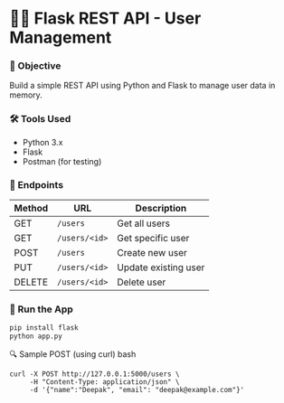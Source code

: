 # 🧑‍💻 Flask REST API - User Management

### 📌 Objective
Build a simple REST API using Python and Flask to manage user data in memory.

### 🛠 Tools Used
- Python 3.x
- Flask
- Postman (for testing)

### 📁 Endpoints

| Method | URL             | Description             |
|--------|------------------|-------------------------|
| GET    | `/users`         | Get all users           |
| GET    | `/users/<id>`    | Get specific user       |
| POST   | `/users`         | Create new user         |
| PUT    | `/users/<id>`    | Update existing user    |
| DELETE | `/users/<id>`    | Delete user             |

### 🔧 Run the App

```bash
pip install flask
python app.py
```
🔍 Sample POST (using curl)
bash
```
curl -X POST http://127.0.0.1:5000/users \
     -H "Content-Type: application/json" \
     -d '{"name":"Deepak", "email": "deepak@example.com"}'
```
